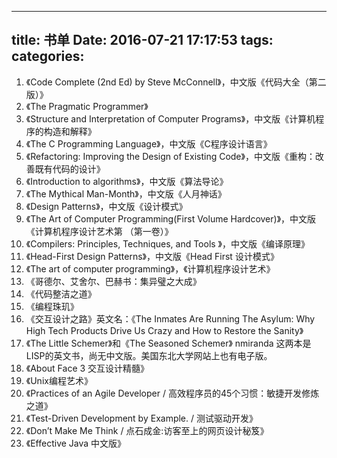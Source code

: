 -----
title: 书单
Date: 2016-07-21 17:17:53
tags: 
categories: 
-----

1.  《Code Complete (2nd Ed) by Steve McConnell》，中文版《代码大全（第二版）》
2.  《The Pragmatic Programmer》
3.  《Structure and Interpretation of Computer Programs》，中文版《计算机程序的构造和解释》
4.  《The C Programming Language》，中文版《C程序设计语言》
5.  《Refactoring: Improving the Design of Existing Code》，中文版《重构：改善既有代码的设计》
6.  《Introduction to algorithms》，中文版《算法导论》
7.  《The Mythical Man-Month》，中文版《人月神话》
8.  《Design Patterns》，中文版《设计模式》
9.  《The Art of Computer Programming(First Volume Hardcover)》，中文版《计算机程序设计艺术第 （第一卷）》
10.  《Compilers: Principles, Techniques, and Tools 》，中文版《编译原理》
11.  《Head-First Design Patterns》，中文版《Head First 设计模式》
12.  《The art of computer programming》，《计算机程序设计艺术》
13.  《哥德尔、艾舍尔、巴赫书：集异璧之大成》
14.  《代码整洁之道》
15.  《编程珠玑》
16.  《交互设计之路》英文名：《The Inmates Are Running The Asylum: Why High Tech Products Drive Us Crazy and How to Restore the Sanity》
17.  《The Little Schemer》和《The Seasoned Schemer》 nmiranda 这两本是LISP的英文书，尚无中文版。美国东北大学网站上也有电子版。
18.  《About Face 3 交互设计精髓》
19.  《Unix编程艺术》
20.  《Practices of an Agile Developer / 高效程序员的45个习惯：敏捷开发修炼之道》
21.  《Test-Driven Development by Example. / 测试驱动开发》
22.  《Don’t Make Me Think / 点石成金:访客至上的网页设计秘笈》
23.  《Effective Java 中文版》
